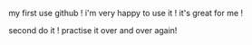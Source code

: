 my first use github ! i'm very happy to use it ! it's great for me !

second do it ! practise it over and over again!
